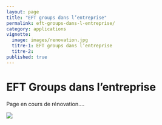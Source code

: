 ```yaml
---
layout: page
title: "EFT groups dans l’entreprise"
permalink: eft-groups-dans-l-entreprise/
category: applications
vignette:
  image: images/renovation.jpg
  titre-1: EFT groups dans l’entreprise
  titre-2:
published: true
---
```


# EFT Groups dans l’entreprise

Page en cours de rénovation....

![](../images/renovation.jpg)

